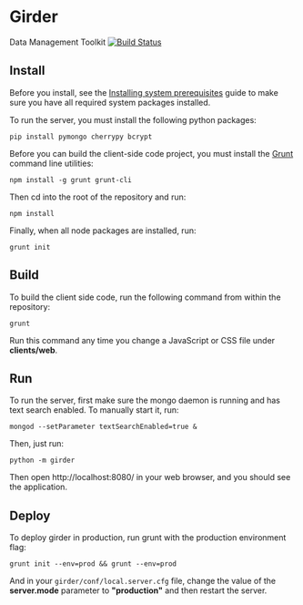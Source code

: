 Girder
======

Data Management Toolkit  [![Build Status](https://travis-ci.org/girder/girder.png?branch=travis)](https://travis-ci.org/girder/girder)

## Install

Before you install, see the [Installing system prerequisites](docs/prerequisites.rst)
guide to make sure you have all required system packages installed.

To run the server, you must install the following python packages:

    pip install pymongo cherrypy bcrypt

Before you can build the client-side code project, you must install the [Grunt](http://gruntjs.com)
command line utilities:

    npm install -g grunt grunt-cli

Then cd into the root of the repository and run:

    npm install

Finally, when all node packages are installed, run:

    grunt init

## Build

To build the client side code, run the following command from within the repository:

    grunt

Run this command any time you change a JavaScript or CSS file under __clients/web__.

## Run

To run the server, first make sure the mongo daemon is running and has text search enabled.
To manually start it, run:

    mongod --setParameter textSearchEnabled=true &

Then, just run:

    python -m girder

Then open http://localhost:8080/ in your web browser, and you should see the application.

## Deploy

To deploy girder in production, run grunt with the production environment flag:

    grunt init --env=prod && grunt --env=prod

And in your ````girder/conf/local.server.cfg```` file, change the value of the **server.mode**
parameter to **"production"** and then restart the server.
